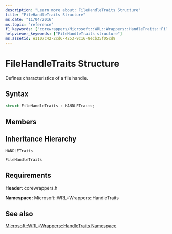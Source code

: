 ```yaml
---
description: "Learn more about: FileHandleTraits Structure"
title: "FileHandleTraits Structure"
ms.date: "11/04/2016"
ms.topic: "reference"
f1_keywords: ["corewrappers/Microsoft::WRL::Wrappers::HandleTraits::FileHandleTraits"]
helpviewer_keywords: ["FileHandleTraits structure"]
ms.assetid: e1107c42-2cd6-4253-9c16-8ecb35f05cd9
---
```

# FileHandleTraits Structure

Defines characteristics of a file handle.

## Syntax

```cpp
struct FileHandleTraits : HANDLETraits;
```

## Members

## Inheritance Hierarchy

`HANDLETraits`

`FileHandleTraits`

## Requirements

**Header:** corewrappers.h

**Namespace:** Microsoft::WRL::Wrappers::HandleTraits

## See also

[Microsoft::WRL::Wrappers::HandleTraits Namespace](microsoft-wrl-wrappers-handletraits-namespace.md)
